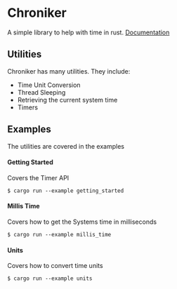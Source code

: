 # Chroniker
A simple library to help with time in rust. [Documentation](https://docs.rs/chroniker/0.5.0/chroniker/)

## Utilities
Chroniker has many utilities. They include:
- Time Unit Conversion
- Thread Sleeping
- Retrieving the current system time
- Timers

## Examples
The utilities are covered in the examples
#### Getting Started
Covers the Timer API
```
$ cargo run --example getting_started
```
#### Millis Time
Covers how to get the Systems time in milliseconds
```
$ cargo run --example millis_time
```
#### Units
Covers how to convert time units
```
$ cargo run --example units
```
